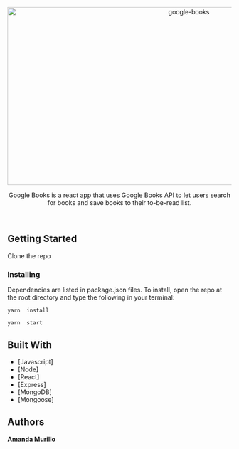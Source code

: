 
<p align="center">
    
<img width="800" height="400" alt="google-books" src="https://user-images.githubusercontent.com/40437294/59521425-1a056f80-8e81-11e9-8935-4453f55ce0ad.png">
  
  <p align="center">
    Google Books is a react app that uses Google Books API to let users search for books and save books to their to-be-read list.
    <br>
    </p>
</p>

<br>

## Getting Started

Clone the repo  


### Installing

Dependencies are listed in package.json files. To install, open the repo at the root directory and type the following in your terminal:

```
yarn  install
```
```
yarn  start
```
## Built With

* [Javascript] 
* [Node]
* [React] 
* [Express]
* [MongoDB]
* [Mongoose]

## Authors

 **Amanda Murillo** 


